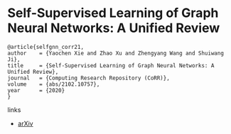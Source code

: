 # Self-Supervised Learning of Graph Neural Networks: A Unified Review

```
@article{selfgnn_corr21,
author    = {Yaochen Xie and Zhao Xu and Zhengyang Wang and Shuiwang Ji},
title     = {Self-Supervised Learning of Graph Neural Networks: A Unified Review},
journal   = {Computing Research Repository (CoRR)},
volume    = {abs/2102.10757},
year      = {2020}
}
```

links
- [arXiv](https://arxiv.org/abs/2102.10757)
